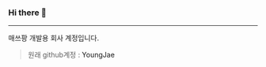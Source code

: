 ### Hi there 👋

<hr/>

매쓰팡 개발용 회사 계정입니다.

> 원래 github계정 : <a herf="https://github.com/gem1n1-youngjae">YoungJae</a>
